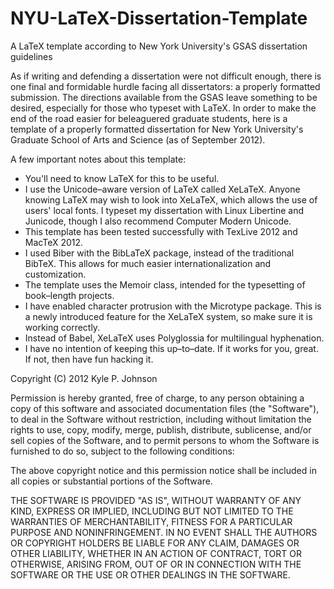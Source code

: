 NYU-LaTeX-Dissertation-Template
===============================

A LaTeX template according to New York University's GSAS dissertation guidelines

As if writing and defending a dissertation were not difficult enough, there is one final and formidable hurdle facing all dissertators: a properly formatted submission. The directions available from the GSAS leave something to be desired, especially for those who typeset with LaTeX. In order to make the end of the road easier for beleaguered graduate students, here is a template of a properly formatted dissertation for New York University's Graduate School of Arts and Science (as of September 2012).

A few important notes about this template:
  * You'll need to know LaTeX for this to be useful.
  * I use the Unicode–aware version of LaTeX called XeLaTeX. Anyone knowing LaTeX may wish to look into XeLaTeX, which allows the use of users' local fonts. I typeset my dissertation with Linux Libertine and Junicode, though I also recommend Computer Modern Unicode.
  * This template has been tested successfully with TexLive 2012 and MacTeX 2012.
  * I used Biber with the BibLaTeX package, instead of the traditional BibTeX. This allows for much easier internationalization and customization.
  * The template uses the Memoir class, intended for the typesetting of book–length projects.
  * I have enabled character protrusion with the Microtype package. This is a newly introduced feature for the XeLaTeX system, so make sure it is working correctly.
  * Instead of Babel, XeLaTeX uses Polyglossia for multilingual hyphenation.
  * I have no intention of keeping this up–to–date. If it works for you, great. If not, then have fun hacking it.


Copyright (C) 2012 Kyle P. Johnson

Permission is hereby granted, free of charge, to any person obtaining a copy of this software and associated documentation files (the "Software"), to deal in the Software without restriction, including without limitation the rights to use, copy, modify, merge, publish, distribute, sublicense, and/or sell copies of the Software, and to permit persons to whom the Software is furnished to do so, subject to the following conditions:

The above copyright notice and this permission notice shall be included in all copies or substantial portions of the Software.

THE SOFTWARE IS PROVIDED "AS IS", WITHOUT WARRANTY OF ANY KIND, EXPRESS OR IMPLIED, INCLUDING BUT NOT LIMITED TO THE WARRANTIES OF MERCHANTABILITY, FITNESS FOR A PARTICULAR PURPOSE AND NONINFRINGEMENT. IN NO EVENT SHALL THE AUTHORS OR COPYRIGHT HOLDERS BE LIABLE FOR ANY CLAIM, DAMAGES OR OTHER LIABILITY, WHETHER IN AN ACTION OF CONTRACT, TORT OR OTHERWISE, ARISING FROM, OUT OF OR IN CONNECTION WITH THE SOFTWARE OR THE USE OR OTHER DEALINGS IN THE SOFTWARE.
